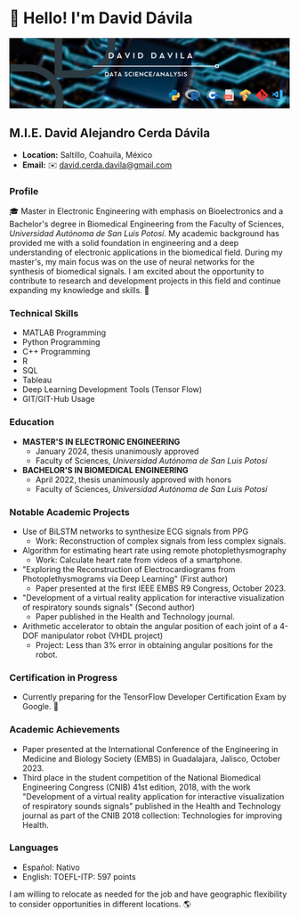 # 👋 Hello! I'm David Dávila 

![Description](https://github.com/CodeDavila/CodeDavila/blob/main/Data%20science%20-%20Data%20analisis..png)

## M.I.E. David Alejandro Cerda Dávila
- **Location:** Saltillo, Coahuila, México
- **Email:** ✉️ david.cerda.davila@gmail.com


### Profile
🎓 Master in Electronic Engineering with emphasis on Bioelectronics and a Bachelor's degree in Biomedical Engineering from the Faculty of Sciences, *Universidad Autónoma de San Luis Potosí*. My academic background has provided me with a solid foundation in engineering and a deep understanding of electronic applications in the biomedical field. During my master's, my main focus was on the use of neural networks for the synthesis of biomedical signals. I am excited about the opportunity to contribute to research and development projects in this field and continue expanding my knowledge and skills. 🚀


### Technical Skills
- MATLAB Programming
- Python Programming
- C++ Programming
- R
- SQL
- Tableau
- Deep Learning Development Tools (Tensor Flow)
- GIT/GIT-Hub Usage

### Education
- **MASTER'S IN ELECTRONIC ENGINEERING**
  - January 2024, thesis unanimously approved
  - Faculty of Sciences, *Universidad Autónoma de San Luis Potosí*
- **BACHELOR'S IN BIOMEDICAL ENGINEERING**
  - April 2022, thesis unanimously approved with honors
  - Faculty of Sciences, *Universidad Autónoma de San Luis Potosí*

### Notable Academic Projects
- Use of BiLSTM networks to synthesize ECG signals from PPG
  - Work: Reconstruction of complex signals from less complex signals.
- Algorithm for estimating heart rate using remote photoplethysmography
  - Work: Calculate heart rate from videos of a smartphone.
- "Exploring the Reconstruction of Electrocardiograms from Photoplethysmograms via Deep Learning" (First author)
  - Paper presented at the first IEEE EMBS R9 Congress, October 2023.
- "Development of a virtual reality application for interactive visualization of respiratory sounds signals" (Second author)
  - Paper published in the Health and Technology journal.
- Arithmetic accelerator to obtain the angular position of each joint of a 4-DOF manipulator robot (VHDL project)
  - Project: Less than 3% error in obtaining angular positions for the robot.

### Certification in Progress
- Currently preparing for the TensorFlow Developer Certification Exam by Google. 🤖

### Academic Achievements
- Paper presented at the International Conference of the Engineering in Medicine and Biology Society (EMBS) in Guadalajara, Jalisco, October 2023.
- Third place in the student competition of the National Biomedical Engineering Congress (CNIB) 41st edition, 2018, with the work "Development of a virtual reality application for interactive visualization of respiratory sounds signals" published in the Health and Technology journal as part of the CNIB 2018 collection: Technologies for improving Health.

### Languages
- Español: Nativo
- English: TOEFL-ITP: 597 points

I am willing to relocate as needed for the job and have geographic flexibility to consider opportunities in different locations. 🌎
